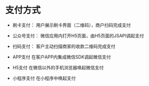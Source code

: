 
# 支付方式

- 刷卡支付：
用户展示刷卡界面（二维码），商户扫码完成支付

- 公众号支付：
微信应用内打开H5页面，由H5页面的JSAPI调起支付

- 扫码支付：
客户主动扫描商家的收款二维码完成支付

- APP支付
在客户APP内集成微信SDK调起微信支付

- H5支付
在微信以外的手机浏览器唤起微信支付

- 小程序支付
在小程序中唤起支付





